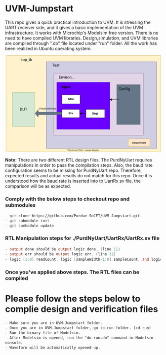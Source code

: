# UVM-Jumpstart
 This repo gives a quick practical introduction to UVM. It is stressing the UART receiver side, and it gives a basic implementation of the UVM infrastructure. It works with Microchip's Modelsim free version. There is no need to have compiled UVM libraries. Design,simulation, and UVM libraries are compiled through ".do" file located under "run" folder. All the work has been realized in Ubuntu operating system.

![image info](./docs/uvm.svg)

**Note:** There are two different RTL design files. The PurdNyUart requires manipulations in order to pass the compilation steps. Also, the baud rate configuration seems to be missing for PurdNyUart repo. Therefore, expected results and actual results do not match for this repo. Once it is understood how the baud rate is inserted into to UartRx.sv file, the comparison will be as expected.

### Comply with the below steps to checkout repo and submodules

```
- git clone https://github.com/Purdue-SoCET/UVM-Jumpstart.git
- git submodule init
- git sumbodule update
```

### RTL Manipulation steps for ./PurdNyUart/UartRx/UartRx.sv file

```verilog
- output done should be output logic done. (line 11)
- output err should be output logic err. (line 12)
- logic [3:0] readCount, logic [sampleWidth-1:0] sampleCount, and logic edgeCmp signals should be moved under 47th line. 
```

### Once you've applied above steps. The RTL files can be compiled
# Please follow the steps below to complie design and verification files

```
- Make sure you are in UVM-Jumpstart folder.
- Once you are in UVM-Jumpstart folder, go to run folder. (cd run)
- Run the binary file of Modelsim.
- After Modelsim is opened, run the "do run.do" command in Modelsim console.
- Waveform will be automatically opened up.
```
